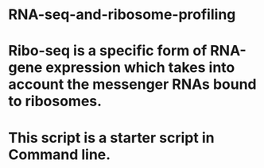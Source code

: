 # RNA-seq-and-ribosome-profiling
# Ribo-seq is a specific form of RNA-gene expression which takes into account the messenger RNAs bound to ribosomes.
# This script is a starter script in Command line. 
